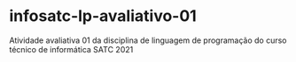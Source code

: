 # infosatc-lp-avaliativo-01
Atividade avaliativa 01 da disciplina de linguagem de programação do curso técnico de informática SATC 2021
